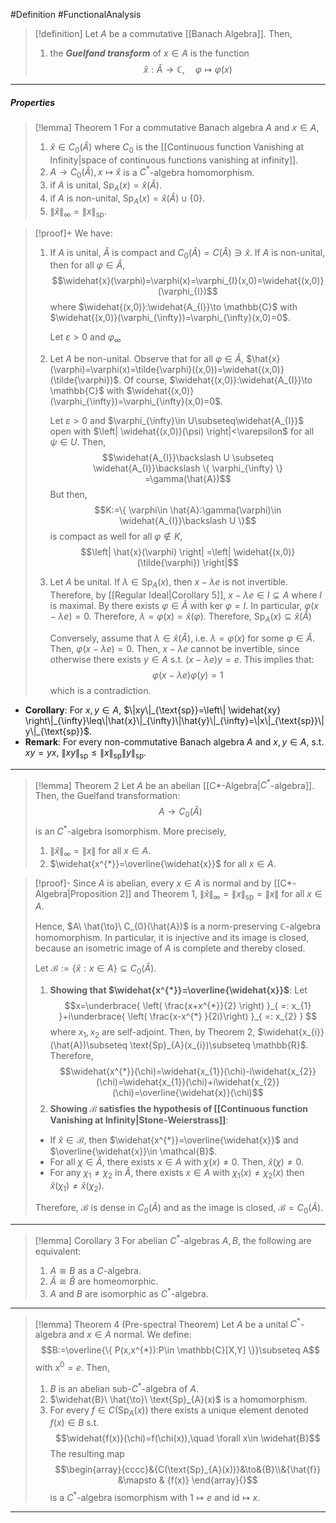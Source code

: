 #Definition #FunctionalAnalysis 

> [!definition]
> Let $A$ be a commutative [[Banach Algebra]]. Then, 
> 1. the ***Guelfand transform*** of $x\in A$ is the function $$\widehat{x}:\widehat{A}\to \mathbb{C},\quad \varphi\mapsto \varphi(x)$$
---
##### Properties
> [!lemma] Theorem 1
> For a commutative Banach algebra $A$ and $x\in A$, 
> 1. $\widehat{x}\in C_{0}(\widehat{A})$ where $C_{0}$ is the [[Continuous function Vanishing at Infinity|space of continuous functions vanishing at infinity]].
> 2. $A\to C_{0}(\widehat{A}),x\mapsto \widehat{x}$ is a $C^{*}$-algebra homomorphism.
> 3. if $A$ is unital, $\text{Sp}_{A}(x)=\widehat{x}(\widehat{A})$.
> 4. if $A$ is non-unital, $\text{Sp}_{A}(x)=\widehat{x}(\widehat{A})\cup \{ 0 \}$.
> 5. $\|\widehat{x}\|_{\infty}=\|x\|_{\text{sp}}$.

> [!proof]+
> We have: 
> 1. If $A$ is unital, $\widehat{A}$ is compact and $C_{0}(\widehat{A})=C(\widehat{A})\ni \widehat{x}$. If $A$ is non-unital, then for all $\varphi\in \widehat{A}$, $$\widehat{x}(\varphi)=\varphi(x)=\varphi_{I}(x,0)=\widehat{(x,0)}(\varphi_{I})$$where $\widehat{(x,0)}:\widehat{A_{I}}\to \mathbb{C}$ with $\widehat{(x,0)}(\varphi_{\infty})=\varphi_{\infty}(x,0)=0$.
>    
>    Let $\varepsilon>0$ and $\varphi_{\infty}$
> 1. Let $A$ be non-unital. Observe that for all $\varphi\in \hat{A}$, $\hat{x}(\varphi)=\varphi(x)=\tilde{\varphi}((x,0))=\widehat{(x,0)}(\tilde{\varphi})$. Of course, $\widehat{(x,0)}:\widehat{A_{I}}\to \mathbb{C}$ with $\widehat{(x,0)}(\varphi_{\infty})=\varphi_{\infty}(x,0)=0$. 
>    
>    Let $\varepsilon>0$ and $\varphi_{\infty}\in U\subseteq\widehat{A_{I}}$ open with $\left| \widehat{(x,0)}(\psi) \right|<\varepsilon$ for all $\psi\in U$. Then, $$\widehat{A_{I}}\backslash U \subseteq \widehat{A_{I}}\backslash \{ \varphi_{\infty} \} =\gamma(\hat{A})$$But then, $$K:=\{ \varphi\in \hat{A}:\gamma(\varphi)\in \widehat{A_{I}}\backslash U \}$$is compact as well for all $\varphi\notin K$, $$\left| \hat{x}(\varphi) \right| =\left| \widehat{(x,0)}(\tilde{\varphi}) \right|$$
>  2. Let $A$ be unital. If $\lambda\in \text{Sp}_{A}(x)$, then $x-\lambda e$ is not invertible. Therefore, by [[Regular Ideal|Corollary 5]], $x-\lambda e\in I\subsetneq A$ where $I$ is maximal. By there exists $\varphi\in \widehat{A}$ with $\text{ker }\varphi=I$. In particular, $\varphi(x-\lambda e)=0$. Therefore, $\lambda=\varphi(x)=\widehat{x}(\varphi)$. Therefore, $\text{Sp}_{A}(x)\subseteq\widehat{x}(\widehat{A})$
>     
>     Conversely, assume that $\lambda\in \widehat{x}(\widehat{A})$, i.e. $\lambda=\varphi(x)$ for some $\varphi\in \widehat{A}$. Then, $\varphi(x-\lambda e)=0$. Then, $x-\lambda e$ cannot be invertible, since otherwise there exists $y\in A$ s.t. $(x-\lambda e)y=e$. This implies that: $$\varphi(x-\lambda e)\varphi(y)=1$$which is a contradiction.
>     
>     
- **Corollary**: For $x,y\in A$, $\|xy\|_{\text{sp}}=\left\| \widehat{xy} \right\|_{\infty}\leq\|\hat{x}\|_{\infty}\|\hat{y}\|_{\infty}=\|x\|_{\text{sp}}\|y\|_{\text{sp}}$.
- **Remark**: For every non-commutative Banach algebra $A$ and $x,y\in A$, s.t. $xy=yx$, $\|xy\|_{\text{sp}}\leq\|x\|_{\text{sp}}\|y\|_{\text{sp}}$.
---
> [!lemma] Theorem 2
> Let $A$ be an abelian [[C*-Algebra|$C^{*}$-algebra]]. Then, the Guelfand transformation: $$A\to C_{0}(\hat{A})$$is an $C^{*}$-algebra isomorphism. More precisely, 
> 1. $\|\hat{x}\|_{\infty}=\|x\|$ for all $x\in A$.
> 2. $\widehat{x^{*}}=\overline{\widehat{x}}$ for all $x\in A$.

> [!proof]-
> Since $A$ is abelian, every $x\in A$ is normal and by [[C*-Algebra|Proposition 2]] and Theorem 1, $\left\| \hat{x} \right\|_{\infty}=\|x\|_{\text{sp}}=\|x\|$ for all $x\in A$. 
> 
> Hence, $A\ \hat{\to}\ C_{0}(\hat{A})$ is a norm-preserving $\mathbb{C}$-algebra homomorphism. In particular, it is injective and its image is closed, because an isometric image of $A$ is complete and thereby closed.
> 
> Let $\mathcal{B}:=\{ \hat{x}: x\in A \}\subseteq C_{0}(\hat{A})$. 
> 1. **Showing that $\widehat{x^{*}}=\overline{\widehat{x}}$**:
>    Let $$x=\underbrace{ \left( \frac{x+x^{*}}{2} \right) }_{ =: x_{1} }+i\underbrace{ \left( \frac{x-x^{*} }{2i}\right) }_{ =: x_{2} } $$ where $x_{1},x_{2}$ are self-adjoint. Then, by Theorem 2, $\widehat{x_{i}}(\hat{A})\subseteq \text{Sp}_{A}(x_{i})\subseteq \mathbb{R}$. Therefore, $$\widehat{x^{*}}(\chi)=\widehat{x_{1}}(\chi)-i\widehat{x_{2}}(\chi)=\widehat{x_{1}}(\chi)+i\widehat{x_{2}}(\chi)=\overline{\widehat{x}}(\chi)$$
> 2. **Showing $\mathcal{B}$ satisfies the hypothesis of [[Continuous function Vanishing at Infinity|Stone-Weierstrass]]**:
> 	- If $\hat{x}\in \mathcal{B}$, then $\widehat{x^{*}}=\overline{\widehat{x}}$ and $\overline{\widehat{x}}\in \mathcal{B}$.
> 	- For all $\chi\in \hat{A}$, there exists $x\in A$ with $\chi(x)\neq 0$. Then, $\hat{x}(\chi)\neq 0$. 
> 	- For any $\chi_{1}\neq \chi_{2}$ in $\hat{A}$, there exists $x\in A$ with $\chi_{1}(x)\neq \chi_{2}(x)$ then $\hat{x}(\chi_{1})\neq \hat{x}(\chi_{2})$. 
> 	
> 	Therefore, $\mathcal{B}$ is dense in $C_{0}(\hat{A})$ and as the image is closed, $\mathcal{B}=C_{0}(\hat{A})$.
---
> [!lemma] Corollary 3
> For abelian $C^{*}$-algebras $A,B$, the following are equivalent:
> 1. $A\cong B$ as a $C$-algebra.
> 2. $\hat{A}\cong \hat{B}$ are homeomorphic.
> 3. $A$ and $B$ are isomorphic as $C^{*}$-algebra.
---
> [!lemma] Theorem 4 (Pre-spectral Theorem)
> Let $A$ be a unital $C^{*}$-algebra and $x\in A$ normal. We define: $$B:=\overline{\{ P(x,x^{*}):P\in \mathbb{C}[X,Y] \}}\subseteq A$$with $x^0=e$. Then, 
> 1. $B$ is an abelian sub-$C^{*}$-algebra of $A$.
> 2. $\widehat{B}\ \hat{\to}\ \text{Sp}_{A}(x)$ is a homomorphism. 
> 3. For every $f\in C(\text{Sp}_{A}(x))$ there exists a unique element denoted $f(x)\in B$ s.t. $$\widehat{f(x)}(\chi)=f(\chi(x)),\quad \forall x\in \widehat{B}$$The resulting map $$\begin{array}{cccc}&{C(\text{Sp}_{A}(x))}&\to&{B}\\&{\hat{f}} &\mapsto & {f(x)} \end{array}{}$$is a $C^{*}$-algebra isomorphism with $1\mapsto e$ and $\text{id}\mapsto x$.
---
